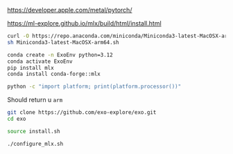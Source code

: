 https://developer.apple.com/metal/pytorch/

https://ml-explore.github.io/mlx/build/html/install.html 

```bash
curl -O https://repo.anaconda.com/miniconda/Miniconda3-latest-MacOSX-arm64.sh
sh Miniconda3-latest-MacOSX-arm64.sh
```

```bash
conda create -n ExoEnv python=3.12
conda activate ExoEnv
pip install mlx
conda install conda-forge::mlx
```

```bash
python -c "import platform; print(platform.processor())"
```
Should return u `arm`


```bash
git clone https://github.com/exo-explore/exo.git
cd exo

source install.sh
```

```bash
./configure_mlx.sh
```